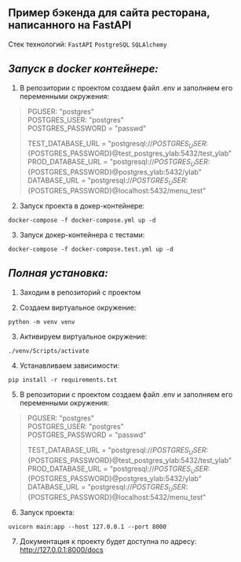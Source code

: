 Пример бэкенда для сайта ресторана, написанного на FastAPI
-
Стек технологий: 
`FastAPI` `PostgreSQL` `SQLAlchemy`

*Запуск в docker контейнере:*
-
1. В репозитории с проектом создаем файл .env и заполняем его переменными окружения:


>PGUSER: "postgres"\
>POSTGRES_USER: "postgres"\
>POSTGRES_PASSWORD = "passwd"
>
>TEST_DATABASE_URL = "postgresql://${POSTGRES_USER}:${POSTGRES_PASSWORD}@test_postgres_ylab:5432/test_ylab"\
>PROD_DATABASE_URL = "postgresql://${POSTGRES_USER}:${POSTGRES_PASSWORD}@postgres_ylab:5432/ylab"\
>DATABASE_URL = "postgresql://${POSTGRES_USER}:${POSTGRES_PASSWORD}@localhost:5432/menu_test"

2. Запуск проекта в докер-контейнере:

```shell
docker-compose -f docker-compose.yml up -d
```
3. Запуск докер-контейнера с тестами:

```shell
docker-compose -f docker-compose.test.yml up -d
```

*Полная установка:*
-

1. Заходим в репозиторий с проектом

2. Создаем виртуальное окружение:
```shell
python -m venv venv
```
3. Активируем виртуальное окружение:
```shell
./venv/Scripts/activate
```
4. Устанавливаем зависимости:
```shell
pip install -r requirements.txt
```
5. В репозитории с проектом создаем файл .env и заполняем его переменными окружения:


>PGUSER: "postgres"\
>POSTGRES_USER: "postgres"\
>POSTGRES_PASSWORD = "passwd"
>
>TEST_DATABASE_URL = "postgresql://${POSTGRES_USER}:${POSTGRES_PASSWORD}@test_postgres_ylab:5432/test_ylab"\
>PROD_DATABASE_URL = "postgresql://${POSTGRES_USER}:${POSTGRES_PASSWORD}@postgres_ylab:5432/ylab"\
>DATABASE_URL = "postgresql://${POSTGRES_USER}:${POSTGRES_PASSWORD}@localhost:5432/menu_test"

6. Запуск проекта:

```shell
uvicorn main:app --host 127.0.0.1 --port 8000
```
7. Документация к проекту будет доступна по адресу:
<http://127.0.0.1:8000/docs>


